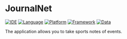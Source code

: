 # JournalNet

[![IDE](https://img.shields.io/badge/Xcode-15.4-blue.svg)](https://developer.apple.com/xcode/)
[![Language](https://img.shields.io/badge/swift-5.9-orange.svg)](https://swift.org)
[![Platform](https://img.shields.io/badge/platform-iOS%2023-green.svg)](https://developer.apple.com/ios/)
[![Framework](https://img.shields.io/badge/SwiftUI-yellow.svg)](https://developer.apple.com/documentation/swiftui)
[![Data](https://img.shields.io/badge/SwiftData-purple.svg)](https://developer.apple.com/documentation/swiftdata)

The application allows you to take sports notes of events.
